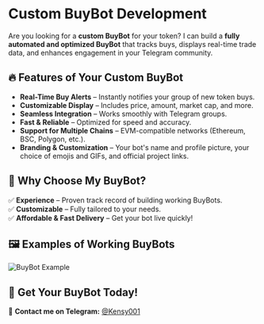 # Custom BuyBot Development 

Are you looking for a **custom BuyBot** for your token? I can build a **fully automated and optimized BuyBot** that tracks buys, displays real-time trade data, and enhances engagement in your Telegram community.  

## 🔥 Features of Your Custom BuyBot  
- **Real-Time Buy Alerts** – Instantly notifies your group of new token buys.  
- **Customizable Display** – Includes price, amount, market cap, and more.  
- **Seamless Integration** – Works smoothly with Telegram groups.  
- **Fast & Reliable** – Optimized for speed and accuracy.  
- **Support for Multiple Chains** – EVM-compatible networks (Ethereum, BSC, Polygon, etc.).  
- **Branding & Customization** – Your bot's name and profile picture, your choice of emojis and GIFs, and official project links.

## 📌 Why Choose My BuyBot?  
✅ **Experience** – Proven track record of building working BuyBots.  
✅ **Customizable** – Fully tailored to your needs.  
✅ **Affordable & Fast Delivery** – Get your bot live quickly!  

## 🖼️ Examples of Working BuyBots  
![BuyBot Example](images/buybot-example.png)
 

## 📩 Get Your BuyBot Today!  
💬 **Contact me on Telegram:** [@Kensy001](https://t.me/Kensy001)
